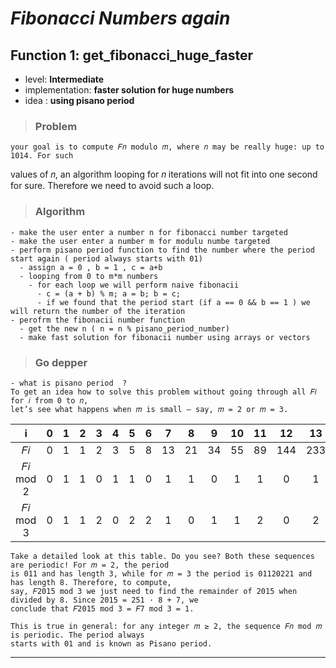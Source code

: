 # _**Fibonacci Numbers again**_

## **Function 1: get_fibonacci_huge_faster**

* level: **Intermediate**
* implementation: **faster solution for huge numbers**
* idea : **using pisano period** 

>### Problem
    your goal is to compute 𝐹𝑛 modulo 𝑚, where 𝑛 may be really huge: up to 1014. For such
values of 𝑛, an algorithm looping for 𝑛 iterations will not fit into one second for sure. Therefore we need to
avoid such a loop.

>### Algorithm
    - make the user enter a number n for fibonacci number targeted
    - make the user enter a number m for modulu numbe targeted
    - perform pisano period function to find the number where the period start again ( period always starts with 01)
      - assign a = 0 , b = 1 , c = a+b
      - looping from 0 to m*m numbers
        - for each loop we will perform naive fibonacii
          - c = (a + b) % m; a = b; b = c;
          - if we found that the period start (if a == 0 && b == 1 ) we will return the number of the iteration 
    - perofrm the fibonacii number function
      - get the new n ( n = n % pisano_period_number)
      - make fast solution for fibonacii number using arrays or vectors

>### Go depper

    - what is pisano period  ? 
    To get an idea how to solve this problem without going through all 𝐹𝑖 for 𝑖 from 0 to 𝑛,
    let’s see what happens when 𝑚 is small — say, 𝑚 = 2 or 𝑚 = 3.

|    i     |   0   |   1   |   2   |   3   |   4   |   5   |   6   |   7   |   8   |   9   |  10   |  11   |  12   |  13   |  14   |  15   |
| :------: | :---: | :---: | :---: | :---: | :---: | :---: | :---: | :---: | :---: | :---: | :---: | :---: | :---: | :---: | :---: | :---: |
|    𝐹𝑖    |   0   |   1   |   1   |   2   |   3   |   5   |   8   |  13   |  21   |  34   |  55   |  89   |  144  |  233  |  377  |  610  |
| 𝐹𝑖 mod 2 |   0   |   1   |   1   |   0   |   1   |   1   |   0   |   1   |   1   |   0   |   1   |   1   |   0   |   1   |   1   |   0   |
| 𝐹𝑖 mod 3 |   0   |   1   |   1   |   2   |   0   |   2   |   2   |   1   |   0   |   1   |   1   |   2   |   0   |   2   |   2   |   1   |


    Take a detailed look at this table. Do you see? Both these sequences are periodic! For 𝑚 = 2, the period
    is 011 and has length 3, while for 𝑚 = 3 the period is 01120221 and has length 8. Therefore, to compute,
    say, 𝐹2015 mod 3 we just need to find the remainder of 2015 when divided by 8. Since 2015 = 251 · 8 + 7, we
    conclude that 𝐹2015 mod 3 = 𝐹7 mod 3 = 1.

    This is true in general: for any integer 𝑚 ≥ 2, the sequence 𝐹𝑛 mod 𝑚 is periodic. The period always
    starts with 01 and is known as Pisano period.
---